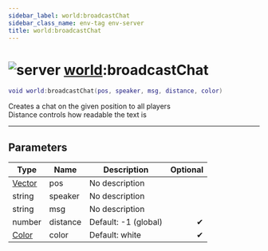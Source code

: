 ```yaml
---
sidebar_label: world:broadcastChat
sidebar_class_name: env-tag env-server
title: world:broadcastChat
---
```


# <img src='/img/wiki/server.png' alt='server' data-tag='env-tag' /> [world](../world/README.md):broadcastChat

```lua
void world:broadcastChat(pos, speaker, msg, distance, color)
```

Creates a chat on the given position to all players<br/>Distance controls how readable the text is<br/>

-----------------
## Parameters

| Type   | Name | Description | Optional |
| ------ | ---- | ----------- | -------: |
| [Vector](../vector/README.md) | pos | No description |   |
| string | speaker | No description |   |
| string | msg | No description |   |
| number | distance | Default: -1 (global) | ✔ |
| [Color](../color/README.md) | color | Default: white | ✔ |
